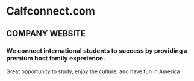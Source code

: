 # Calfconnect.com

## COMPANY WEBSITE

### We connect international students to success by providing a premium host family experience.
Great opportunity to study, enjoy the culture, and have fun in America
